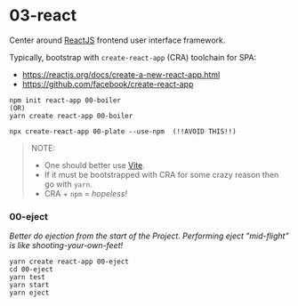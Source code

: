 # 03-react

Center around [ReactJS](https://reactjs.org) frontend user interface framework. 

Typically, bootstrap with `create-react-app` (CRA) toolchain for SPA:
- https://reactjs.org/docs/create-a-new-react-app.html
- https://github.com/facebook/create-react-app

```
npm init react-app 00-boiler
(OR)
yarn create react-app 00-boiler

npx create-react-app 00-plate --use-npm  (!!AVOID THIS!!)
```

> NOTE: 
> * One should better use [Vite](../03-vite).
> * If it must be bootstrapped with CRA for some crazy reason then go with `yarn`.
> * CRA + `npm` = _hopeless!_

### 00-eject

_Better do ejection from the start of the Project. Performing eject "mid-flight" is like shooting-your-own-feet!_

```
yarn create react-app 00-eject
cd 00-eject
yarn test
yarn start
yarn eject
```
